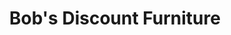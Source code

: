 ---
title: "Bob's Discount Furniture"
url: /mayfield-heights/bobs-discount-furniture/
shop: Möbel
---